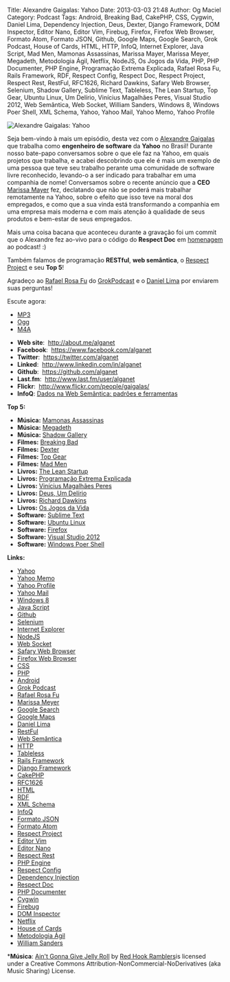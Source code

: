 Title: Alexandre Gaigalas: Yahoo
Date: 2013-03-03 21:48
Author: Og Maciel
Category: Podcast
Tags: Android, Breaking Bad, CakePHP, CSS, Cygwin, Daniel Lima, Dependency Injection, Deus, Dexter, Django Framework, DOM Inspector, Editor Nano, Editor Vim, Firebug, Firefox, Firefox Web Browser, Formato Atom, Formato JSON, Github, Google Maps, Google Search, Grok Podcast, House of Cards, HTML, HTTP, InfoQ, Internet Explorer, Java Script, Mad Men, Mamonas Assassinas, Marissa Mayer, Marissa Meyer, Megadeth, Metodologia Ágil, Netflix, NodeJS, Os Jogos da Vida, PHP, PHP Documenter, PHP Engine, Programação Extrema Explicada, Rafael Rosa Fu, Rails Framework, RDF, Respect Config, Respect Doc, Respect Project, Respect Rest, RestFul, RFC1626, Richard Dawkins, Safary Web Browser, Selenium, Shadow Gallery, Sublime Text, Tableless, The Lean Startup, Top Gear, Ubuntu Linux, Um Delírio, Vinícius Magalhães Peres, Visual Studio 2012, Web Semântica, Web Socket, William Sanders, Windows 8, Windows Poer Shell, XML Schema, Yahoo, Yahoo Mail, Yahoo Memo, Yahoo Profile

![Alexandre Gaigalas: Yahoo]({filename}/images/alexandregaigalas.jpg)

Seja bem-vindo à mais um episódio, desta vez com o [Alexandre
Gaigalas](http://about.me/alganet "http://about.me/alganet") que
trabalha como **engenheiro de software** da **Yahoo** no Brasil! Durante
nosso bate-papo conversamos sobre o que ele faz na Yahoo, em quais
projetos que trabalha, e acabei descobrindo que ele é mais um exemplo de
uma pessoa que teve seu trabalho perante uma comunidade de software
livre reconhecido, levando-o a ser indicado para trabalhar em uma
companhia de nome! Conversamos sobre o recente anúncio que a **CEO**
[Marissa
Mayer](https://en.wikipedia.org/wiki/Marissa_Mayer "https://en.wikipedia.org/wiki/Marissa_Mayer")
fez, declatando que não se poderá mais trabalhar remotamente na Yahoo,
sobre o efeito que isso teve na moral dos empregados, e como que a sua
vinda está transformando a companhia em uma empresa mais moderna e com
mais atenção à qualidade de seus produtos e bem-estar de seus
empregados.

Mais uma coisa bacana que aconteceu durante a gravação foi um commit que
o Alexandre fez ao-vivo para o código do **Respect Doc** em
[homenagem](https://github.com/Respect/Doc/commit/c1b6a473c62253725321eeb4a4125e3c25e709f1 "https://github.com/Respect/Doc/commit/c1b6a473c62253725321eeb4a4125e3c25e709f1")
ao podcast! :)

Também falamos de programação **RESTful**, **web semântica**, o [Respect
Project](http://respect.li/ "http://respect.li/") e seu **Top 5**!

Agradeço ao [Rafael Rosa
Fu](https://twitter.com/rafaelrosafu "https://twitter.com/rafaelrosafu")
do [GrokPodcast](http://grokpodcast.com/ "http://grokpodcast.com/") e o
[Daniel
Lima](https://twitter.com/yourwebmaker "https://twitter.com/yourwebmaker")
por enviarem suas perguntas!

Escute agora:

* [MP3](http://downloads.ogmaciel.com/castalio-podcast-52.mp3)
* [Ogg](http://downloads.ogmaciel.com/castalio-podcast-52.ogg)
* [M4A](http://downloads.ogmaciel.com/castalio-podcast-52.m4a)

-   **Web site**:  <http://about.me/alganet>
-   **Facebook**:  <https://www.facebook.com/alganet>
-   **Twitter**:  <https://twitter.com/alganet>
-   **Linked**:  <http://www.linkedin.com/in/alganet>
-   **Github**:  <https://github.com/alganet>
-   **Last.fm**:  <http://www.last.fm/user/alganet>
-   **Flickr**:  <http://www.flickr.com/people/gaigalas/>
-   **InfoQ**: [Dados na Web Semântica: padrões e
    ferramentas](http://www.infoq.com/br/presentations/web-semantica-dados;jsessionid=E408164E3C4277902ADA1D8782C45380 "http://www.infoq.com/br/presentations/web-semantica-dados;jsessionid=E408164E3C4277902ADA1D8782C45380")

**Top 5:**

-   **Música:** [Mamonas
    Assassinas](http://www.last.fm/search?q=Mamonas+Assassinas)
-   **Música:** [Megadeth](http://www.last.fm/search?q=Megadeth)
-   **Música:** [Shadow
    Gallery](http://www.last.fm/search?q=Shadow+Gallery)
-   **Filmes:** [Breaking
    Bad](http://www.imdb.com/find?s=all&q=Breaking+Bad)
-   **Filmes:** [Dexter](http://www.imdb.com/find?s=all&q=Dexter)
-   **Filmes:** [Top Gear](http://www.imdb.com/find?s=all&q=Top+Gear)
-   **Filmes:** [Mad Men](http://www.imdb.com/find?s=all&q=Mad+Men)
-   **Livros:** [The Lean
    Startup](http://www.amazon.com/s/ref=nb_sb_noss?url=search-alias%3Dstripbooks&field-keywords=The+Lean+Startup)
-   **Livros:** [Programação Extrema
    Explicada](http://www.amazon.com/s/ref=nb_sb_noss?url=search-alias%3Dstripbooks&field-keywords=Programação+Extrema+Explicada)
-   **Livros:** [Vinícius Magalhães
    Peres](http://www.amazon.com/s/ref=nb_sb_noss?url=search-alias%3Dstripbooks&field-keywords=Vinícius+Magalhães+Peres)
-   **Livros:** [Deus, Um
    Delírio](http://www.amazon.com/s/ref=nb_sb_noss?url=search-alias%3Dstripbooks&field-keywords=Deus,+Um+Delírio)
-   **Livros:** [Richard
    Dawkins](http://www.amazon.com/s/ref=nb_sb_noss?url=search-alias%3Dstripbooks&field-keywords=Richard+Dawkins)
-   **Livros:** [Os Jogos da
    Vida](http://www.amazon.com/s/ref=nb_sb_noss?url=search-alias%3Dstripbooks&field-keywords=Os+Jogos+da+Vida)
-   **Software:** [Sublime Text](https://duckduckgo.com/?q=Sublime+Text)
-   **Software:** [Ubuntu Linux](https://duckduckgo.com/?q=Ubuntu+Linux)
-   **Software:** [Firefox](https://duckduckgo.com/?q=Firefox)
-   **Software:** [Visual Studio
    2012](https://duckduckgo.com/?q=Visual+Studio+2012)
-   **Software:** [Windows Poer
    Shell](https://duckduckgo.com/?q=Windows+Poer+Shell)

**Links:**

-   [Yahoo](https://duckduckgo.com/?q=Yahoo)
-   [Yahoo Memo](https://duckduckgo.com/?q=Yahoo+Memo)
-   [Yahoo Profile](https://duckduckgo.com/?q=Yahoo+Profile)
-   [Yahoo Mail](https://duckduckgo.com/?q=Yahoo+Mail)
-   [Windows 8](https://duckduckgo.com/?q=Windows+8)
-   [Java Script](https://duckduckgo.com/?q=Java+Script)
-   [Github](https://duckduckgo.com/?q=Github)
-   [Selenium](https://duckduckgo.com/?q=Selenium)
-   [Internet Explorer](https://duckduckgo.com/?q=Internet+Explorer)
-   [NodeJS](https://duckduckgo.com/?q=NodeJS)
-   [Web Socket](https://duckduckgo.com/?q=Web+Socket)
-   [Safary Web Browser](https://duckduckgo.com/?q=Safary+Web+Browser)
-   [Firefox Web Browser](https://duckduckgo.com/?q=Firefox+Web+Browser)
-   [CSS](https://duckduckgo.com/?q=CSS)
-   [PHP](https://duckduckgo.com/?q=PHP)
-   [Android](https://duckduckgo.com/?q=Android)
-   [Grok Podcast](https://duckduckgo.com/?q=Grok+Podcast)
-   [Rafael Rosa Fu](https://duckduckgo.com/?q=Rafael+Rosa+Fu)
-   [Marissa Meyer](https://duckduckgo.com/?q=Marissa+Meyer)
-   [Google Search](https://duckduckgo.com/?q=Google+Search)
-   [Google Maps](https://duckduckgo.com/?q=Google+Maps)
-   [Daniel Lima](https://duckduckgo.com/?q=Daniel+Lima)
-   [RestFul](https://duckduckgo.com/?q=RestFul)
-   [Web Semântica](https://duckduckgo.com/?q=Web+Semântica)
-   [HTTP](https://duckduckgo.com/?q=HTTP)
-   [Tableless](https://duckduckgo.com/?q=Tableless)
-   [Rails Framework](https://duckduckgo.com/?q=Rails+Framework)
-   [Django Framework](https://duckduckgo.com/?q=Django+Framework)
-   [CakePHP](https://duckduckgo.com/?q=CakePHP)
-   [RFC1626](https://duckduckgo.com/?q=RFC1626)
-   [HTML](https://duckduckgo.com/?q=HTML)
-   [RDF](https://duckduckgo.com/?q=RDF)
-   [XML Schema](https://duckduckgo.com/?q=XML+Schema)
-   [InfoQ](https://duckduckgo.com/?q=InfoQ)
-   [Formato JSON](https://duckduckgo.com/?q=Formato+JSON)
-   [Formato Atom](https://duckduckgo.com/?q=Formato+Atom)
-   [Respect Project](https://duckduckgo.com/?q=Respect+Project)
-   [Editor Vim](https://duckduckgo.com/?q=Editor+Vim)
-   [Editor Nano](https://duckduckgo.com/?q=Editor+Nano)
-   [Respect Rest](https://duckduckgo.com/?q=Respect+Rest)
-   [PHP Engine](https://duckduckgo.com/?q=PHP+Engine)
-   [Respect Config](https://duckduckgo.com/?q=Respect+Config)
-   [Dependency
    Injection](https://duckduckgo.com/?q=Dependency+Injection)
-   [Respect Doc](https://duckduckgo.com/?q=Respect+Doc)
-   [PHP Documenter](https://duckduckgo.com/?q=PHP+Documenter)
-   [Cygwin](https://duckduckgo.com/?q=Cygwin)
-   [Firebug](https://duckduckgo.com/?q=Firebug)
-   [DOM Inspector](https://duckduckgo.com/?q=DOM+Inspector)
-   [Netflix](https://duckduckgo.com/?q=Netflix)
-   [House of Cards](https://duckduckgo.com/?q=House+of+Cards)
-   [Metodologia Ágil](https://duckduckgo.com/?q=Metodologia+Ágil)
-   [William Sanders](https://duckduckgo.com/?q=William+Sanders)

***Música**: [Ain't Gonna Give Jelly
Roll](http://freemusicarchive.org/music/Red_Hook_Ramblers/Live__WFMU_on_Antique_Phonograph_Music_Program_with_MAC_Feb_8_2011/Red_Hook_Ramblers_-_12_-_Aint_Gonna_Give_Jelly_Roll)
by [Red Hook Ramblers](http://www.redhookramblers.com/)is licensed under a Creative Commons
Attribution-NonCommercial-NoDerivatives (aka Music Sharing) License.
